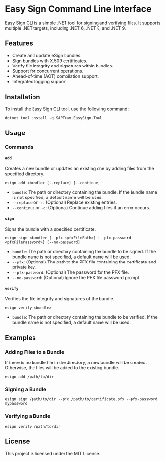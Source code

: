 # Easy Sign Command Line Interface

Easy Sign CLI is a simple .NET tool for signing and verifying files. It supports multiple .NET targets, including .NET 6, .NET 8, and .NET 9.

## Features

- Create and update eSign bundles.
- Sign bundles with X.509 certificates.
- Verify file integrity and signatures within bundles.
- Support for concurrent operations.
- Ahead-of-time (AOT) compilation support.
- Integrated logging support.

## Installation

To install the Easy Sign CLI tool, use the following command:


```
dotnet tool install -g SAPTeam.EasySign.Tool

```

## Usage

### Commands

#### `add`

Creates a new bundle or updates an existing one by adding files from the specified directory.


```
esign add <bundle> [--replace] [--continue]

```

- `bundle`: The path or directory containing the bundle. If the bundle name is not specified, a default name will be used.
- `--replace` or `-r`: (Optional) Replace existing entries.
- `--continue` or `-c`: (Optional) Continue adding files if an error occurs.

#### `sign`

Signs the bundle with a specified certificate.


```
esign sign <bundle> [--pfx <pfxFilePath>] [--pfx-password <pfxFilePassword>] [--no-password]

```

- `bundle`: The path or directory containing the bundle to be signed. If the bundle name is not specified, a default name will be used.
- `--pfx`: (Optional) The path to the PFX file containing the certificate and private key.
- `--pfx-password`: (Optional) The password for the PFX file.
- `--no-password`: (Optional) Ignore the PFX file password prompt.

#### `verify`

Verifies the file integrity and signatures of the bundle.


```
esign verify <bundle>

```

- `bundle`: The path or directory containing the bundle to be verified. If the bundle name is not specified, a default name will be used.

## Examples

### Adding Files to a Bundle

If there is no bundle file in the directory, a new bundle will be created. Otherwise, the files will be added to the existing bundle.


```
esign add /path/to/dir

```

### Signing a Bundle


```
esign sign /path/to/dir --pfx /path/to/certificate.pfx --pfx-password mypassword

```

### Verifying a Bundle


```
esign verify /path/to/dir

```

## License

This project is licensed under the MIT License.
